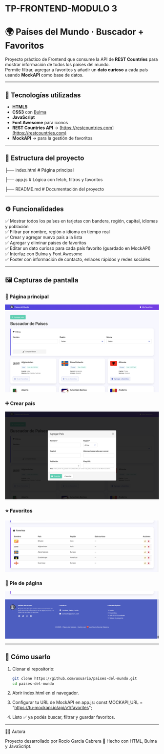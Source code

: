 # TP-FRONTEND-MODULO 3
# 🌍 Países del Mundo · Buscador + Favoritos

Proyecto práctico de Frontend que consume la API de **REST Countries** para mostrar información de todos los países del mundo.  
Permite filtrar, agregar a favoritos y añadir un **dato curioso** a cada país usando **MockAPI** como base de datos.

---

## 🚀 Tecnologías utilizadas
- **HTML5**  
- **CSS3** con [Bulma](https://bulma.io/)  
- **JavaScript**  
- **Font Awesome** para iconos  
- **REST Countries API** → [https://restcountries.com](https://restcountries.com)  
- **MockAPI** → para la gestión de favoritos  

---

## 📂 Estructura del proyecto
├── index.html      # Página principal

├── app.js          # Lógica con fetch, filtros y favoritos

├── README.md       # Documentación del proyecto


---

## ⚙️ Funcionalidades

✅ Mostrar todos los países en tarjetas con bandera, región, capital, idiomas y población  
✅ Filtrar por nombre, región o idioma en tiempo real  
✅ Crear y agregar nuevo país a la lista  
✅ Agregar y eliminar países de favoritos  
✅ Editar un dato curioso para cada país favorito (guardado en MockAPI)  
✅ Interfaz con Bulma y Font Awesome  
✅ Footer con información de contacto, enlaces rápidos y redes sociales    

---

## 🖼️ Capturas de pantalla

### 📌 Página principal
![Página principal](assets/pagina-principal.png)

### ➕ Crear país
![Crear país](assets/crear-pais.png)

### ⭐ Favoritos
![Favoritos](assets/favoritos.png)

### 📑 Pie de página
![Pie de página](assets/pie-de-pagina.png)


---

## 🔑 Cómo usarlo
1. Clonar el repositorio:
   ```bash
   git clone https://github.com/usuario/paises-del-mundo.git
   cd paises-del-mundo
2.	Abrir index.html en el navegador.

3.	Configurar tu URL de MockAPI en app.js:
const MOCKAPI_URL = "https://tu-mockapi.io/api/v1/favorites";

4.	Listo ✅ ya podés buscar, filtrar y guardar favoritos.

---

👩‍💻 Autora

Proyecto desarrollado por Rocío Garcia Cabrera
💜 Hecho con HTML, Bulma y JavaScript.
